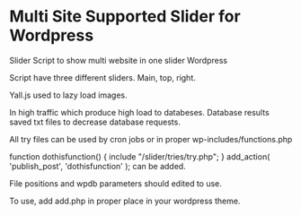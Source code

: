 # Multi Site Supported Slider for Wordpress
Slider Script to show multi website in one slider Wordpress

Script have three different sliders. Main, top, right.

Yall.js used to lazy load images.

In high traffic which produce high load to databeses.
Database results saved txt files to decrease database requests.

All try files can be used by cron jobs or in proper wp-includes/functions.php 

function dothisfunction() {    include "/slider/tries/try.php"; }
add_action( 'publish_post', 'dothisfunction' );
can be added.

File positions and wpdb parameters should edited to use.

To use, add add.php in proper place in your wordpress theme.


